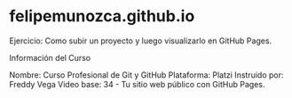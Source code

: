 # felipemunozca.github.io
Ejercicio: Como subir un proyecto y luego visualizarlo en GitHub Pages.

Información del Curso

  Nombre: Curso Profesional de Git y GitHub
  Plataforma: Platzi
  Instruido por: Freddy Vega
  Video base: 34 - Tu sitio web público con GitHub Pages.
